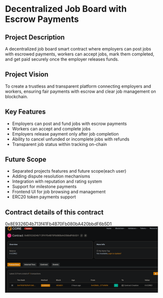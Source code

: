 # Decentralized Job Board with Escrow Payments

## Project Description
A decentralized job board smart contract where employers can post jobs with escrowed payments, workers can accept jobs, mark them completed, and get paid securely once the employer releases funds.

## Project Vision
To create a trustless and transparent platform connecting employers and workers, ensuring fair payments with escrow and clear job management on blockchain.

## Key Features
- Employers can post and fund jobs with escrow payments
- Workers can accept and complete jobs
- Employers release payment only after job completion
- Ability to cancel unfunded or incomplete jobs with refunds
- Transparent job status within tracking on-chain

## Future Scope
- Separated projects features and future scope(each user)
- Adding dispute resolution mechanisms
- Integration with reputation and rating system
- Support for milestone payments
- Frontend UI for job browsing and management
- ERC20 token payments support

## Contract details of this contract 
0x8E9326D4b713f41Fb4B70Fb080bA420bbdF6b5D1
![alt text](image.png)

